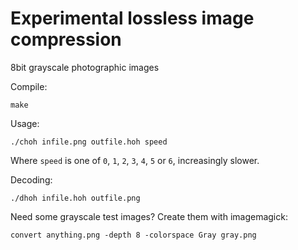 # Experimental lossless image compression

8bit grayscale photographic images

Compile:
```
make
```

Usage:

```
./choh infile.png outfile.hoh speed
```

Where ``speed`` is one of ``0``, ``1``, ``2``, ``3``, ``4``, ``5`` or ``6``, increasingly slower.

Decoding:
```
./dhoh infile.hoh outfile.png
```

Need some grayscale test images? Create them with imagemagick:
```
convert anything.png -depth 8 -colorspace Gray gray.png
```
